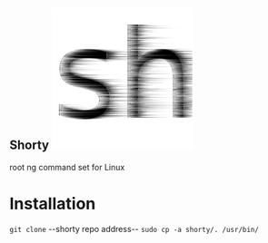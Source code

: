 ## Shorty ![alt text](https://github.com/Giladx/shorty/blob/master/sh.png "Shorty Hyper")

root ng command set for Linux

# Installation

`git clone` --shorty repo address--
`sudo cp -a shorty/. /usr/bin/`
